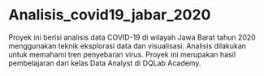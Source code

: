 # Analisis_covid19_jabar_2020
Proyek ini berisi analisis data COVID-19 di wilayah Jawa Barat tahun 2020 menggunakan teknik eksplorasi data dan visualisasi. Analisis dilakukan untuk memahami tren penyebaran virus. Proyek ini merupakan hasil pembelajaran dari kelas Data Analyst di DQLab Academy.
